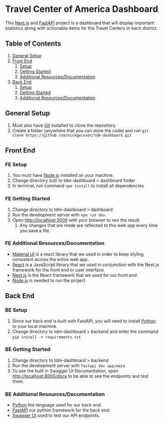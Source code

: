 # Travel Center of America Dashboard

This [Next.js](https://nextjs.org) and [FastAPI](https://fastapi.tiangolo.com) project is a dashboard that will display important statistics along with actionable items for the Travel Centers in each district.

## Table of Contents

1. [General Setup](#general-setup)
2. [Front End](#front-end)
    1. [Setup](#fe-setup)
    2. [Getting Started](#fe-getting-started)
    3. [Additional Resources/Documentation](#fe-additional-resourcesdocumentation)
3. [Back End](#back-end)
    1. [Setup](#be-setup)
    2. [Getting Started](#be-getting-started)
    3. [Additional Resources/Documentation](#be-additional-resourcesdocumentation)

## General Setup

1. Must also have [Git](https://git-scm.com/book/en/v2/Getting-Started-Installing-Git) installed to clone the repository.
2. Create a folder (anywhere that you can store the code) and run `git clone https://github.com/nickgwinsen/tdm-dashboard.git`

## Front End

### FE Setup

1. You must have [Node.js](https://nodejs.org/en/download/prebuilt-installer) installed on your machine.
2. Change directory (cd) to tdm-dashboard > dashboard folder
3. In terminal, run command `npm install` to install all dependencies

### FE Getting Started

1. Change directory to tdm-dashboard > dashboard
2. Run the development server with `npm run dev`
3. Open [http://localhost:3000](http://localhost:3000) with your browser to see the result.
    1. Any changes that are made are reflected to this web app every time you save a file.

### FE Additional Resources/Documentation

-   [Material UI](https://mui.com/material-ui/getting-started/) is a react library that we used in order to keep styling consistent across the entire web app.
-   [React](https://react.dev) is a JavaScript library that we used in conjunction with the Next.js framework for the front end or user interface.
-   [Next.js](https://nextjs.org/docs) is the React framework that we used for our front end.
-   [Node.js](https://nodejs.org/en) is needed to run the project

## Back End

### BE Setup

1. Since our back end is built with FastAPI, you will need to install [Python](https://www.python.org/downloads/) to your local machine.
2. Change directory to tdm-dashboard > backend and enter the command `pip install -r requirements.txt`

### BE Getting Started

1. Change directory to tdm-dashboard > backend
2. Run the development server with `fastapi dev app/main`
3. To use the built in Swagger UI Documentation, open [http://localhost:8000/docs](http://localhost:8000/docs) to be able to see the endpoints and test them.

### BE Additional Resources/Documentation

-   [Python](https://www.python.org) the language used for our back end.
-   [FastAPI](https://fastapi.tiangolo.com) our python framework for the back end.
-   [Swagger UI](https://swagger.io/tools/swagger-ui/) used to test our API endpoints.
